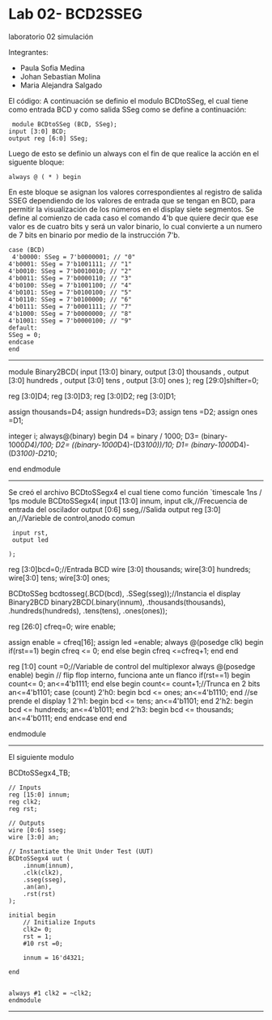 # Lab 02- BCD2SSEG
laboratorio 02 simulación

Integrantes:
* Paula Sofia Medina
* Johan Sebastian Molina
* Maria Alejandra Salgado

El código:
A continuación se definio el modulo BCDtoSSeg, el cual tiene como entrada BCD y como salida SSeg como se define a continuación: 
         
	 module BCDtoSSeg (BCD, SSeg);
    input [3:0] BCD;
    output reg [6:0] SSeg;
  
Luego de esto se definio un always con el fin de que realice la acción en el siguente bloque:
             
    always @ ( * ) begin

En este bloque se asignan los valores correspondientes al registro de salida SSEG dependiendo de los valores de entrada que se tengan en BCD, para permitir la visualización de los números en el display siete segmentos.
Se define al comienzo de cada caso el comando 4'b que quiere decir que ese valor es de cuatro bits y será un valor binario, lo cual convierte a un numero de 7   bits en binario por medio de la instrucción 7'b.

   
    case (BCD)
     4'b0000: SSeg = 7'b0000001; // "0"  
	4'b0001: SSeg = 7'b1001111; // "1" 
	4'b0010: SSeg = 7'b0010010; // "2" 
	4'b0011: SSeg = 7'b0000110; // "3" 
	4'b0100: SSeg = 7'b1001100; // "4" 
	4'b0101: SSeg = 7'b0100100; // "5" 
	4'b0110: SSeg = 7'b0100000; // "6" 
	4'b0111: SSeg = 7'b0001111; // "7" 
	4'b1000: SSeg = 7'b0000000; // "8"  
	4'b1001: SSeg = 7'b0000100; // "9"
    default:
    SSeg = 0;
    endcase
    end

--------------------------------------------------------------------------------------------------------------------
module Binary2BCD(
    input [13:0] binary,
    output  [3:0] thousands  ,
    output  [3:0] hundreds  ,
    output  [3:0] tens ,
    output  [3:0] ones 
    ); 
reg [29:0]shifter=0;

 reg [3:0]D4;
 reg [3:0]D3;
 reg [3:0]D2;
 reg [3:0]D1;

 assign thousands=D4;
 assign hundreds=D3;
 assign  tens =D2;
 assign ones =D1;
 
integer i; 
always@(binary) 
begin 
     D4 = binary / 1000;
		D3= (binary-1000*D4)/100;
		D2= ((binary-1000*D4)-(D3*100))/10;
		D1= (binary-1000*D4)-(D3*100)-D2*10;

end
endmodule

-----------------------------------------------------------------------------------------------------------

 Se creó el archivo BCDtoSSegx4 el cual tiene como función 
`timescale 1ns / 1ps
module BCDtoSSegx4(
    input [13:0] innum,
    input clk,//Frecuencia de entrada del oscilador
    output [0:6] sseg,//Salida
    output reg [3:0] an,//Varieble de control,anodo comun
	 
	 input rst,
	 output led
	 
    );

reg [3:0]bcd=0;//Entrada BCD
wire [3:0] thousands;
wire[3:0] hundreds;
wire[3:0] tens;
wire[3:0] ones;
 
BCDtoSSeg bcdtosseg(.BCD(bcd), .SSeg(sseg));//Instancia el display
Binary2BCD binary2BCD(.binary(innum), .thousands(thousands), .hundreds(hundreds), .tens(tens), .ones(ones));

reg [26:0] cfreq=0;
wire enable;

assign enable = cfreq[16];
assign led =enable;
always @(posedge clk) begin
  if(rst==1) begin
		cfreq <= 0;
	end else begin
		cfreq <=cfreq+1;
	end
end

reg [1:0] count =0;//Variable de control del multiplexor
always @(posedge enable) begin // flip flop interno, funciona ante un flanco
		if(rst==1) begin
			count<= 0;
			an<=4'b1111; 
		end else begin 
			count<= count+1;//Trunca en 2 bits
			an<=4'b1101; 
			case (count) 
				2'h0: begin bcd <= ones;   an<=4'b1110; end //se prende el display 1
				2'h1: begin bcd <= tens;   an<=4'b1101; end 
				2'h2: begin bcd <= hundreds;  an<=4'b1011; end 
				2'h3: begin bcd <= thousands; an<=4'b0111; end 
			endcase
		end
end

endmodule

---------------------------------------------------------------------------------------------------------------------------
El siguiente modulo 

BCDtoSSegx4_TB;

	// Inputs
	reg [15:0] innum;
	reg clk2;
	reg rst;

	// Outputs
	wire [0:6] sseg;
	wire [3:0] an;

	// Instantiate the Unit Under Test (UUT)
	BCDtoSSegx4 uut (
		.innum(innum), 
		.clk(clk2), 
		.sseg(sseg), 
		.an(an), 
		.rst(rst)
	);

	initial begin
		// Initialize Inputs
		clk2= 0;
		rst = 1;
		#10 rst =0;
		
		innum = 16'd4321;
        
	end
      

	always #1 clk2 = ~clk2;
	endmodule
-------------------------------------------------------------------------------------------------------
